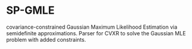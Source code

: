 # SP-GMLE
covariance-constrained Gaussian Maximum Likelihood Estimation via semidefinite approximations.
Parser for CVXR to solve the Gaussian MLE problem with added constraints. 


